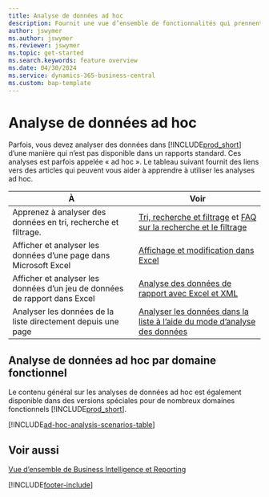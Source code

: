 ```yaml
---
title: Analyse de données ad hoc
description: Fournit une vue d’ensemble de fonctionnalités qui prennent en charge les analyse de données ad hoc dans Business Central.
author: jswymer
ms.author: jswymer
ms.reviewer: jswymer
ms.topic: get-started
ms.search.keywords: feature overview
ms.date: 04/30/2024
ms.service: dynamics-365-business-central
ms.custom: bap-template
---
```

# <a name="ad-hoc-data-analysis"></a>Analyse de données ad hoc

Parfois, vous devez analyser des données dans [!INCLUDE[prod_short](includes/prod_short.md)] d’une manière qui n’est pas disponible dans un rapports standard. Ces analyses est parfois appelée « ad hoc ». Le tableau suivant fournit des liens vers des articles qui peuvent vous aider à apprendre à utiliser les analyses ad hoc.

| À | Voir |
| --- | --- |
| Apprenez à analyser des données en tri, recherche et filtrage. | [Tri, recherche et filtrage](ui-enter-criteria-filters.md) et [FAQ sur la recherche et le filtrage](ui-search-filter-faq.yml) |
| Afficher et analyser les données d’une page dans Microsoft Excel | [Affichage et modification dans Excel](across-work-with-excel.md) |
| Afficher et analyser les données d’un jeu de données de rapport dans Excel | [ Analyse des données de rapport avec Excel et XML](report-analyze-excel.md) |
| Analyser les données de la liste directement depuis une page |[Analyser les données dans la liste à l’aide du mode d’analyse des données](analysis-mode.md)|

## <a name="ad-hoc-data-analysis-by-functional-area"></a>Analyse de données ad hoc par domaine fonctionnel

Le contenu général sur les analyses de données ad hoc est également disponible dans des versions spéciales pour de nombreux domaines fonctionnels [!INCLUDE[prod_short](includes/prod_short.md)]. 

[!INCLUDE[ad-hoc-analysis-scenarios-table](includes/ad-hoc-analysis-scenarios-table.md)]


## <a name="see-also"></a>Voir aussi

[Vue d’ensemble de Business Intelligence et Reporting](ui-work-report.md)

[!INCLUDE[footer-include](includes/footer-banner.md)]
